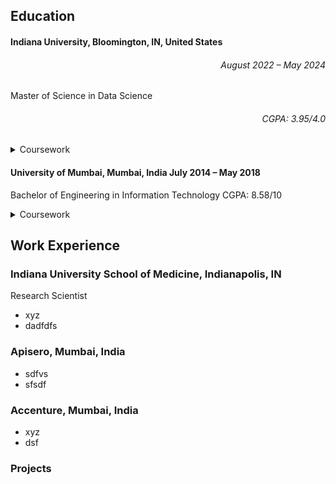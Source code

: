 ## Education
<h4> Indiana University, Bloomington, IN, United States</h4> <h6 align="right">August 2022 – May 2024</h6> 
<p>Master of Science in Data Science</p> <h6 align="right">CGPA: 3.95/4.0</h6>
<details>
  <summary>Coursework</summary>
  <ul>
    <li>Applied Machine Learning</li>
    <li>Applied Database Technologies</li>
    <li>Statistics</li>
    <li>Data Visualization</li>
    <li>Big Data Technologies</li>
    <li>Natural Language Processing</li>
    <li>Music Data Mining</li>
    <li>Social Media Informatics</li>
  </ul>
</details>

#### University of Mumbai, Mumbai, India					           	                 	                                                                                                    July 2014 – May 2018
Bachelor of Engineering in Information Technology					 	                  	                                                                                                          CGPA: 8.58/10 
<details>
<summary>Coursework</summary>
- Object Oriented Programming
- Data Structures and Algorthms
- Database Concepts
- Operating Systems
- Computer Networks
- Applied Mathematics
- Web Technologies
- Data Mining and Business Intelligence
- Artificial Intelligence
- Cloud Computing
- Software Engineering
- Virtual Reality
</details>

## Work Experience
### Indiana University School of Medicine, Indianapolis, IN
Research Scientist
- xyz
- dadfdfs

### Apisero, Mumbai, India
- sdfvs
- sfsdf

### Accenture, Mumbai, India
- xyz
- dsf

### Projects
